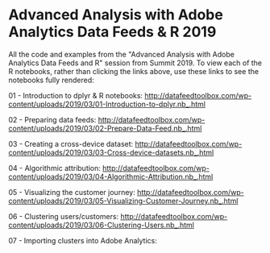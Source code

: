 # Advanced Analysis with Adobe Analytics Data Feeds & R 2019
All the code and examples from the "Advanced Analysis with Adobe Analytics Data Feeds and R" session from Summit 2019. To view each of the R notebooks, rather than clicking the links above, use these links to see the notebooks fully rendered:

01 - Introduction to dplyr & R notebooks:
http://datafeedtoolbox.com/wp-content/uploads/2019/03/01-Introduction-to-dplyr.nb_.html

02 - Preparing data feeds:
http://datafeedtoolbox.com/wp-content/uploads/2019/03/02-Prepare-Data-Feed.nb_.html

03 - Creating a cross-device dataset:
http://datafeedtoolbox.com/wp-content/uploads/2019/03/03-Cross-device-datasets.nb_.html

04 - Algorithmic attribution:
http://datafeedtoolbox.com/wp-content/uploads/2019/03/04-Algorithmic-Attribution.nb_.html

05 - Visualizing the customer journey:
http://datafeedtoolbox.com/wp-content/uploads/2019/03/05-Visualizing-Customer-Journey.nb_.html

06 - Clustering users/customers:
http://datafeedtoolbox.com/wp-content/uploads/2019/03/06-Clustering-Users.nb_.html

07 - Importing clusters into Adobe Analytics:
